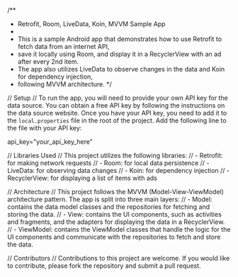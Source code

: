 /**
 * Retrofit, Room, LiveData, Koin, MVVM Sample App
 *
 * This is a sample Android app that demonstrates how to use Retrofit to fetch data from an internet API,
 * save it locally using Room, and display it in a RecyclerView with an ad after every 2nd item.
 * The app also utilizes LiveData to observe changes in the data and Koin for dependency injection,
 * following MVVM architecture.
 */

// Setup
// To run the app, you will need to provide your own API key for the data source. You can obtain a free API key by following the instructions on the data source website. Once you have your API key, you need to add it to the `local.properties` file in the root of the project. Add the following line to the file with your API key:

api_key="your_api_key_here"

// Libraries Used
// This project utilizes the following libraries:
// - Retrofit: for making network requests
// - Room: for local data persistence
// - LiveData: for observing data changes
// - Koin: for dependency injection
// - RecyclerView: for displaying a list of items with ads

// Architecture
// This project follows the MVVM (Model-View-ViewModel) architecture pattern. The app is split into three main layers:
// - Model: contains the data model classes and the repositories for fetching and storing the data.
// - View: contains the UI components, such as activities and fragments, and the adapters for displaying the data in a RecyclerView.
// - ViewModel: contains the ViewModel classes that handle the logic for the UI components and communicate with the repositories to fetch and store the data.

// Contributors
// Contributions to this project are welcome. If you would like to contribute, please fork the repository and submit a pull request.
